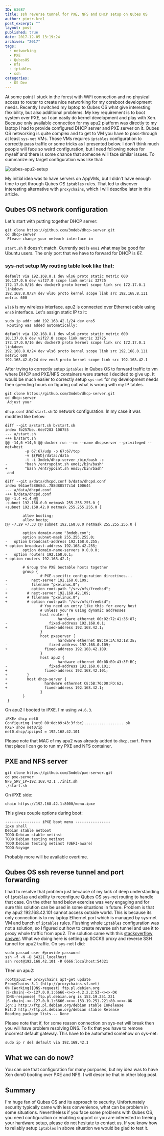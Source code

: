 ```yaml
---
ID: 63687
title: ssh reverse tunnel for PXE, NFS and DHCP setup on Qubes OS
author: piotr.krol
post_excerpt: ""
layout: post
published: true
date: 2017-12-05 13:19:24
archives: "2017"
tags:
  - networking
  - PXE
  - QubesOS
  - nfs
  - iptables
  - ssh
categories:
  - OS Dev
---
```


At some point I stuck in the forest with WiFi connection and no physical access
to router to create nice networking for my coreboot development needs. Recently
I switched my laptop to Qubes OS what give interesting flexibility, but also
additional problems. My key requirement is to boot system over PXE, so I can
easily do kernel development and play with Xen. Because only available
connection for my apu2 platform was directly to my laptop I had to provide
configured DHCP server and PXE server on it. Qubes OS networking is quite
complex and to get to VM you have to pass-through at least `sys-net` VMs. Those
VMs requires `iptables` configuration to correctly pass traffic or some tricks
as I presented below. I don't think much people will face so weird
configuration, but I need following notes for myself and there is some chance
that someone will face similar issues. To summarize my target configuration was
like that:

![qubes-apu2-setup][1]

My initial idea was to have servers on AppVMs, but I didn't have enough time to
get through Qubes OS `iptables` rules. That led to discover interesting
alternative with `proxychains`, which I will describe later in this article.

## Qubes OS network configuration

Let's start with putting together DHCP server:

    git clone https://github.com/3mdeb/dhcp-server.git
    cd dhcp-server
     Please change your network interface in

`start.sh` it doesn't match. Currently set is `eno1` what may be good for Ubuntu
users. The only port that we have to forward for DHCP is 67.

### sys-net setup My routing table look like that:

    default via 192.168.8.1 dev wls6 proto static metric 600
    10.137.0.6 dev vif27.0 scope link metric 32725
    172.17.0.0/16 dev docker0 proto kernel scope link src 172.17.0.1 linkdown
    192.168.8.0/24 dev wls6 proto kernel scope link src 192.168.8.111 metric 600


`wls6` is my wireless interface. apu2 is connected over Ethernet cable using
`ens5` interface. Let's assign static IP to it:

    sudo ip addr add 192.168.42.1/24 dev ens5
     Routing was added automatically:

    default via 192.168.8.1 dev wls6 proto static metric 600
    10.137.0.6 dev vif27.0 scope link metric 32725
    172.17.0.0/16 dev docker0 proto kernel scope link src 172.17.0.1 linkdown
    192.168.8.0/24 dev wls6 proto kernel scope link src 192.168.8.111 metric 600
    192.168.42.0/24 dev ens5 proto kernel scope link src 192.168.42.1

After trying to correctly setup `iptables` in Qubes OS to forward traffic to vm
where DHCP and PXE/NFS containers were started I decided to give up. It would be
much easier to correctly setup `sys-net` for my development needs then spending
hours on figuring out what is wrong with my IP tables.

    git clone https://github.com/3mdeb/dhcp-server.git
    cd dhcp-server
     Adjust your

`dhcp.conf` and `start.sh` to network configuration. In my case it was modified
like below:

    diff --git a/start.sh b/start.sh
    index fb257be..6de7283 100755
    --- a/start.sh
    +++ b/start.sh
    @@ -14,6 +14,6 @@ docker run --rm --name dhcpserver --privileged --net=host
             -p 67:67/udp -p 67:67/tcp
             -v ${PWD}/data:/data
             -t -i 3mdeb/dhcp-server /bin/bash -c
    -        "bash /entrypoint.sh eno1;/bin/bash"
    +        "bash /entrypoint.sh ens5;/bin/bash"
     and

    diff --git a/data/dhcpd.conf b/data/dhcpd.conf
    index 961aef58068d..788d80577c1d 100644
    --- a/data/dhcpd.conf
    +++ b/data/dhcpd.conf
    @@ -1,4 +1,4 @@
    -subnet 192.168.0.0 netmask 255.255.255.0 {
    +subnet 192.168.42.0 netmask 255.255.255.0 {

            allow booting;
            allow bootp;
    @@ -7,29 +7,33 @@ subnet 192.168.0.0 netmask 255.255.255.0 {

            option domain-name "3mdeb.com";
            option subnet-mask 255.255.255.0;
    -   option broadcast-address 192.168.0.255;
    + option broadcast-address 192.168.42.255;
            option domain-name-servers 0.0.0.0;
    -   option routers 192.168.0.1;
    + option routers 192.168.42.1;

            # Group the PXE bootable hosts together
            group {
                    # PXE-specific configuration directives...
    -           next-server 192.168.0.109;
    -           filename "pxelinux.0";
    -           option root-path "/srv/nfs/freebsd";    
    +         # next-server 192.168.42.109;
    +         # filename "pxelinux.0";
    +         # option root-path "/srv/nfs/freebsd";        
                    # You need an entry like this for every host
                    # unless you're using dynamic addresses
                    host router {
                            hardware ethernet 00:02:72:41:35:87;
    -                   fixed-address 192.168.0.1;
    +                 fixed-address 192.168.42.1;
                    }
                    host pxeserver {
                            hardware ethernet B8:CA:3A:A2:1B:3E;
    -                   fixed-address 192.168.0.109;    
    +                 fixed-address 192.168.42.109;
                    }
                    host apu2 {
                            hardware ethernet 00:0D:B9:43:3F:BC;
    -                   fixed-address 192.168.0.101;
    +                 fixed-address 192.168.42.101;
    +         }
    +         host dhcp-server {
    +                 hardware ethernet C8:5B:76:D0:FD:62;
    +                 fixed-address 192.168.42.1;
                    }
            }
     }

On apu2 I booted to iPXE. I'm using `v4.6.3`.

    iPXE> dhcp net0
    Configuring (net0 00:0d:b9:43:3f:bc).................. ok
    PXE> show net0/ip
    net0.dhcp/ip:ipv4 = 192.168.42.101

Please note that MAC of my apu2 was already added to `dhcp.conf`. From that
place I can go to run my PXE and NFS container.

## PXE and NFS server

    git clone https://github.com/3mdeb/pxe-server.git
    cd pxe-server
    NFS_SRV_IP=192.168.42.1 ./init.sh
    ./start.sh

On iPXE side:

    chain https://192.168.42.1:8000/menu.ipxe

This gives couple options during boot:

    ---------------- iPXE boot menu ----------------
    ipxe shell                                                                  
    Debian stable netboot                                                       
    TODO:Debian stable netinst                                                  
    TODO:Debian testing netinst                                                 
    TODO:Debian testing netinst (UEFI-aware)
    TODO:Voyage

Probably more will be available overtime.

## Qubes OS ssh reverse tunnel and port forwarding

I had to resolve that problem just because of my lack of deep understanding of
`iptables` and ability to reconfigure Qubes OS sys-net routing to handle that
case. On the other hand below exercise was very engaging and for sure this
solution can be used in some situations in future. Problem is that my apu2
192.168.42.101 cannot access outside world. This is because its only connection
is to my laptop Ethernet port which is managed by sys-net VM and bunch of
`iptables` rules. Flushing whole `iptables` configuration was not a solution, so
I figured out how to create reverse ssh tunnel and use it to proxy whole traffic
from apu2. The solution came with this [stackoverflow answer][2]. What we doing
here is setting up SOCKS proxy and reverse SSH tunnel for apu2 traffic. On
sys-net I did:

    sudo passwd user #provide password
    ssh -f -N -D 54321 localhost
    ssh root@192.168.42.101 -R 6666:localhost:54321

Then on apu2:

    root@apu2:~# proxychains apt-get update
    ProxyChains-3.1 (http://proxychains.sf.net)
    0% [Working]|DNS-request| ftp.pl.debian.org
    |S-chain|-<>-127.0.0.1:6666-<><>-4.2.2.2:53-<><>-OK
    |DNS-response| ftp.pl.debian.org is 153.19.251.221
    |S-chain|-<>-127.0.0.1:6666-<><>-153.19.251.221:80-<><>-OK
    Ign:1 http://ftp.pl.debian.org/debian stable InRelease
    Hit:2 http://ftp.pl.debian.org/debian stable Release
    Reading package lists... Done

Please note that if, for some reason connection on sys-net will break then you
will have problem resolving DNS. To fix that you have to remove incorrect
default gateway. This have to be automated somehow on sys-net:

    sudo ip r del default via 192.168.42.1

## What we can do now?

You can use that configuration for many purposes, but my idea was to have Xen
dom0 booting over PXE and NFS. I will describe that in other blog post.

## Summary

I'm huge fan of Qubes OS and its approach to security. Unfortunately security
typically came with less convenience, what can be problem in some situations.
Nevertheless if you face some problems with Qubes OS, you need configuration or
enabling support or you are interested in freeing your hardware setup, please do
not hesitate to contact us. If you know how to reliably setup `iptables` in
above situation we would be glad to test it.

 [1]: /img/qubes-apu2-setup.png
 [2]: https://serverfault.com/a/361806/68013

